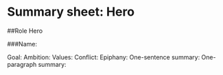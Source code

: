Summary sheet: Hero
======

##Role 
Hero

###Name: 


Goal: 
Ambition: 
Values: 
Conflict: 
Epiphany: 
One-sentence summary: 
One-paragraph summary: 
